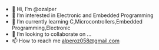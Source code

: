 - 👋 Hi, I’m @ozalper
- 👀 I’m interested in Electronic and Embedded Programming
- 🌱 I’m currently learning C,Microcontrollers,Embedded Programming,Electronic
- 💞️ I’m looking to collaborate on ...
- 📫 How to reach me alperoz058@gmail.com 

<!---
ozalper/ozalper is a ✨ special ✨ repository because its `README.md` (this file) appears on your GitHub profile.
You can click the Preview link to take a look at your changes.
--->
